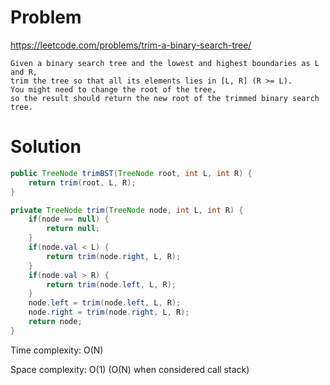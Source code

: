 # Problem
https://leetcode.com/problems/trim-a-binary-search-tree/
```
Given a binary search tree and the lowest and highest boundaries as L and R, 
trim the tree so that all its elements lies in [L, R] (R >= L).
You might need to change the root of the tree, 
so the result should return the new root of the trimmed binary search tree.
```

# Solution

```java
public TreeNode trimBST(TreeNode root, int L, int R) {
    return trim(root, L, R);
}

private TreeNode trim(TreeNode node, int L, int R) {
    if(node == null) {
        return null;
    }
    if(node.val < L) {
        return trim(node.right, L, R);
    }
    if(node.val > R) {
        return trim(node.left, L, R);
    }
    node.left = trim(node.left, L, R);
    node.right = trim(node.right, L, R);
    return node;
}
````

Time complexity: O(N)

Space complexity: O(1) (O(N) when considered call stack)
